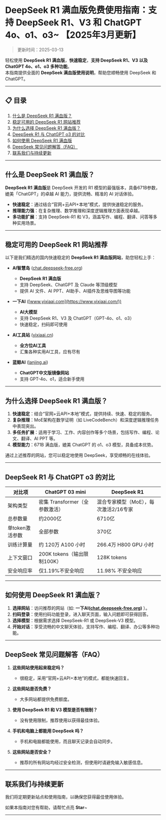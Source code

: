 # DeepSeek R1 满血版免费使用指南：支持 DeepSeek R1、V3 和 ChatGPT 4o、o1、o3~ 【2025年3月更新】

> 更新时间：2025-03-13    

轻松使用 **DeepSeek R1 满血版**，**快速稳定**，**支持 DeepSeek R1、V3 以及 ChatGPT 4o、o1、o3 多种功能**。   
本指南提供全面的 **DeepSeek 满血版使用说明**，帮助您顺畅使用 DeepSeek 和 ChatGPT。

---

## 📋 目录

1. [什么是 DeepSeek R1 满血版？](#什么是-deepseek-r1-满血版)
2. [稳定可用的 DeepSeek R1 网站推荐](#稳定可用的-deepseek-r1-网站推荐)
3. [为什么选择 DeepSeek R1 满血版？](#为什么选择-deepseek-r1-满血版)
4. [DeepSeek R1 与 ChatGPT o3 的对比](#deepseek-r1-与-chatgpt-o3-的对比)
5. [如何使用 DeepSeek R1 满血版](#如何使用-deepseek-r1-满血版)
6. [DeepSeek 常见问题解答（FAQ）](#deepseek-常见问题解答faq)
7. [联系我们与持续更新](#联系我们与持续更新)

---

## 什么是 DeepSeek R1 满血版？

**DeepSeek R1 满血版**是 DeepSeek 开发的 R1 模型的最强版本，具备671B参数，媲美「ChatGPT」的卓越 AI 能力，提供流畅、精准的 AI 对话体验。

- **快速稳定**：通过结合“官网+云API+本地”模式，提供快速稳定的服务。
- **推理能力强**：在复杂推理、数学推理和深度逻辑推理方面表现卓越。
- **多功能扩展**：支持 DeepSeek-R1 和 V3，涵盖写作、编程、翻译、问答等多种实用场景。

---

## 稳定可用的 DeepSeek R1 网站推荐

以下是我们精选的国内快速稳定的 **DeepSeek R1 满血版网站**，助您轻松上手：


- **AI智慧岛** ([chat.deepseek-free.org](https://chat.yixiaai.com/))  
  - **DeepSeek R1 满血版**  
  - 支持 DeepSeek、ChatGPT 及 Claude 等顶级模型  
  - 提供 AI 文件、AI PPT、AI助手、AI插件及思维导图等功能

- **一下AI** ([www.yixiaai.com](https://www.yixiaai.com/))  
  - **AI大模型**  
  - 支持 DeepSeek R1、V3 及 ChatGPT（GPT-4o、o1、o3）  
  - 快速稳定，扫码即可使用

- **AI工具站** ([yixiaai.cn](https://yixiaai.cn))  
  - **全方位AI工具**  
  - 汇集各种实用AI工具，应有尽有

- **蓝鲸AI** ([lanjing.ai](https://lanjing.ai/))  
  - **ChatGPT中文版镜像网站**  
  - 支持 GPT-4o、o1，适合新手使用
  
---

## 为什么选择 DeepSeek R1 满血版？

1. **快速稳定**：结合“官网+云API+本地”模式，提供持续、快速、稳定的服务。
2. **复杂推理**：MoE架构在数学证明（如 LiveCodeBench）和深度逻辑推理任务中表现突出。
3. **多任务扩展**：适用于学习、工作、内容创作等多个场景，包括写作、编程、论文、翻译、AI PPT 等。
4. **模型能力**：671B 满血版，媲美 ChatGPT 的 o1、o3 模型，具备成本优势。

通过上述推荐的网站，您可以稳定地使用 DeepSeek，享受顺畅的在线体验。

---

## DeepSeek R1 与 ChatGPT o3 的对比

| 对比项              | ChatGPT 03 mini                 | DeepSeek R1           |
|---------------------|---------------------------------|------------------------------------|
| 架构类型            | 密集 Transformer（全参数激活） | 混合专家模型（MoE），每次激活2/16专家 |
| 总参数量            | 约2000亿                        | 6710亿                            |
| 单token激活参数     | 全部参数                        | 370亿                             |
| 训练计算量          | 约 120万 A100 小时              | 266.4万 H800 GPU 小时             |
| 上下文窗口          | 200K tokens（输出限制100K）     | 128K tokens                       |
| 安全响应率          | 仅1.19%不安全响应               | 11.98% 不安全响应                 |

---

## 如何使用 DeepSeek R1 满血版？

1. **选择网站**：访问推荐的网站（如: **一下AI([chat.deepseek-free.org](https://chat.yixiaai.com))** ）。
2. **扫码登录**：使用扫码功能登录，进入聊天页面，输入问题即可获得回答。
3. **选择模型**：根据需求选择 DeepSeek-R1 或 DeepSeek-V3 模型。
4. **开始对话**：享受流畅的中文聊天体验，支持写作、编程、翻译、办公等多种功能。

---

## DeepSeek 常见问题解答（FAQ）

1. **这些网站使用起来稳定吗？**
   - 很稳定，采用“官网+云API+本地”的模式，都能快速回复。

2. **这些网站是否免费？**
   - 大多网站都提供免费额度。

3. **使用 DeepSeek R1 和 V3 模型是否有限制？**
   - 没有使用限制，推荐使用以获得最佳体验。

4. **手机和电脑上都能用 DeepSeek 吗？**
   - 手机和电脑都能使用，而且聊天记录会自动同步。

5. **这些网站是否安全？**
   - 推荐的所有网站均经过安全检测，但使用时请避免输入敏感信息。

---

## 联系我们与持续更新

我们将定期更新站点和使用指南，以确保您获得最佳使用体验。

如果本指南对您有帮助，请帮忙点亮 **Star**~

---
